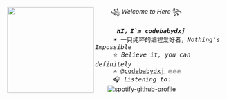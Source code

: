 <a href="https://tenor.com/view/eevee-pokemon-wink-pixel-gif-15197794"><img align="left" width="200" src="https://cdn.jsdelivr.net/gh/YunYouJun/yun/images/yun-alpha-compressed.png"></a>&nbsp;&nbsp;&nbsp;&nbsp;&nbsp;&nbsp;&nbsp;&nbsp;&nbsp;꧁ <i>Welcome  to Here</i> ꧂<br><samp><br>
  &nbsp;&nbsp;&nbsp;&nbsp;&nbsp;<b> <i>HI，I`m codebabydxj</i> </b> <br>
  &nbsp;&nbsp;&nbsp;&nbsp;&nbsp;☀️ 一只纯粹的编程爱好者，<i>Nothing's Impossible </i><br>
  &nbsp;&nbsp;&nbsp;&nbsp;&nbsp;⭐ <i>Believe it, you can definitely</i> <br>
  &nbsp;&nbsp;&nbsp;&nbsp;&nbsp;✍️ [@codebabydxj](https://github.com/codebabydxj) 🔥🔥🔥<br>
  &nbsp;&nbsp;&nbsp;&nbsp;&nbsp;🎧 <i>listening to</i>: <br>&nbsp;&nbsp;&nbsp;</samp>
[![spotify-github-profile](https://spotify-github-profile.vercel.app/api/view?uid=22thftxib35zraloo4ct2unwa&cover_image=true&theme=novatorem)](https://github.com/kittinan/spotify-github-profile) 
